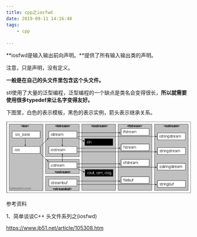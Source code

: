 ```yaml
---
title: cpp之iosfwd
date: 2019-09-11 14:16:48
tags:
	- cpp

---
```




**iosfwd是输入输出前向声明。**提供了所有输入输出类的声明。

注意，只是声明，没有定义。

**一般是在自己的头文件里包含这个头文件。**

stl使用了大量的泛型编程，泛型编程的一个缺点是类名会变得很长，**所以就需要使用很多typedef来让名字变得友好。**

下图里，白色的表示模板，黑色的表示实例，箭头表示继承关系。

![img](../images/random_name/201702121155231.png)







参考资料

1、简单谈谈C++ 头文件系列之(iosfwd)

https://www.jb51.net/article/105308.htm